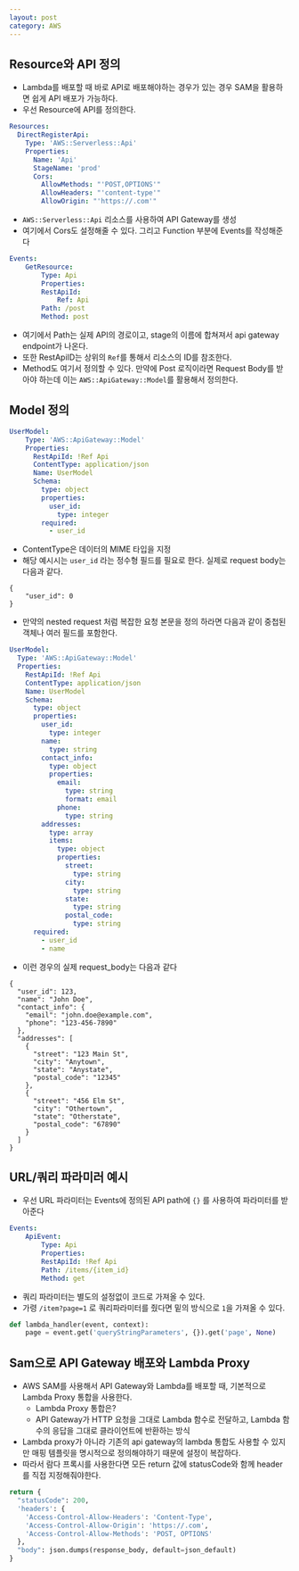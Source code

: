 ```yaml
---
layout: post
category: AWS
---
```


## Resource와 API 정의

- Lambda를 배포할 때 바로 API로 배포해야하는 경우가 있는 경우 SAM을 활용하면 쉽게 API 배포가 가능하다.
- 우선 Resource에 API를 정의한다.

```yaml
Resources:
  DirectRegisterApi:
    Type: 'AWS::Serverless::Api'
    Properties:
      Name: 'Api'
      StageName: 'prod'
      Cors:
        AllowMethods: "'POST,OPTIONS'"
        AllowHeaders: "'content-type'"
        AllowOrigin: "'https://.com'"
```

- `AWS::Serverless::Api` 리소스를 사용하여 API Gateway를 생성
- 여기에서 Cors도 설정해줄 수 있다. 그리고 Function 부분에 Events를 작성해준다

```yaml
Events:
    GetResource:
        Type: Api
        Properties:
        RestApiId:
            Ref: Api
        Path: /post
        Method: post
```

- 여기에서 Path는 실제 API의 경로이고, stage의 이름에 합쳐져서 api gateway endpoint가 나온다.
- 또한 RestApiID는 상위의 `Ref`를 통해서 리소스의 ID를 참조한다.
- Method도 여기서 정의할 수 있다. 만약에 Post 로직이라면 Request Body를 받아야 하는데 이는 `AWS::ApiGateway::Model`를 활용해서 정의한다.

## Model 정의

```yaml
UserModel:
    Type: 'AWS::ApiGateway::Model'
    Properties:
      RestApiId: !Ref Api
      ContentType: application/json
      Name: UserModel
      Schema:
        type: object
        properties:
          user_id:
            type: integer
        required:
          - user_id
```

- ContentType은 데이터의 MIME 타입을 지정
- 해당 예시시는 `user_id` 라는 정수형 필드를 필요로 한다. 실제로 request body는 다음과 같다.

```
{
    "user_id": 0
}
```

- 만약의 nested request 처럼 복잡한 요청 본문을 정의 하라면 다음과 같이 중첩된 객체나 여러 필드를 포함한다.

```yaml
UserModel:
  Type: 'AWS::ApiGateway::Model'
  Properties:
    RestApiId: !Ref Api
    ContentType: application/json
    Name: UserModel
    Schema:
      type: object
      properties:
        user_id:
          type: integer
        name:
          type: string
        contact_info:
          type: object
          properties:
            email:
              type: string
              format: email
            phone:
              type: string
        addresses:
          type: array
          items:
            type: object
            properties:
              street:
                type: string
              city:
                type: string
              state:
                type: string
              postal_code:
                type: string
      required:
        - user_id
        - name
```

- 이런 경우의 실제 request_body는 다음과 같다

```
{
  "user_id": 123,
  "name": "John Doe",
  "contact_info": {
    "email": "john.doe@example.com",
    "phone": "123-456-7890"
  },
  "addresses": [
    {
      "street": "123 Main St",
      "city": "Anytown",
      "state": "Anystate",
      "postal_code": "12345"
    },
    {
      "street": "456 Elm St",
      "city": "Othertown",
      "state": "Otherstate",
      "postal_code": "67890"
    }
  ]
}

```

## URL/쿼리 파라미러 예시

- 우선 URL 파라미터는 Events에 정의된 API path에 `{}` 를 사용하여 파라미터를 받아준다

```yaml
Events:
    ApiEvent:
        Type: Api
        Properties:
        RestApiId: !Ref Api
        Path: /items/{item_id}
        Method: get
```

- 쿼리 파라미터는 별도의 설정없이 코드로 가져올 수 있다.
- 가령 `/item?page=1` 로 쿼리파라미터를 줬다면 밑의 방식으로 `1`을 가져올 수 있다.

```python
def lambda_handler(event, context):
    page = event.get('queryStringParameters', {}).get('page', None)
```

## Sam으로 API Gateway 배포와 Lambda Proxy

- AWS SAM를 사용해서 API Gateway와 Lambda를 배포할 때, 기본적으로 Lambda Proxy 통합을 사용한다.
    - Lambda Proxy 통합은?
    - API Gateway가 HTTP 요청을 그대로 Lambda 함수로 전달하고, Lambda 함수의 응답을 그대로 클라이언트에 반환하는 방식
- Lambda proxy가 아니라 기존의 api gateway의 lambda 통합도 사용할 수 있지만 매핑 템플릿을 명시적으로 정의해야하기 때문에 설정이 복잡하다.
- 따라서 람다 프록시를 사용한다면 모든 return 값에 statusCode와 함께 header를 직접 지정해줘야한다.

```python
return {
  "statusCode": 200,
  'headers': {
    'Access-Control-Allow-Headers': 'Content-Type',
    'Access-Control-Allow-Origin': 'https://.com',
    'Access-Control-Allow-Methods': 'POST, OPTIONS'
  },
  "body": json.dumps(response_body, default=json_default)
}
```
